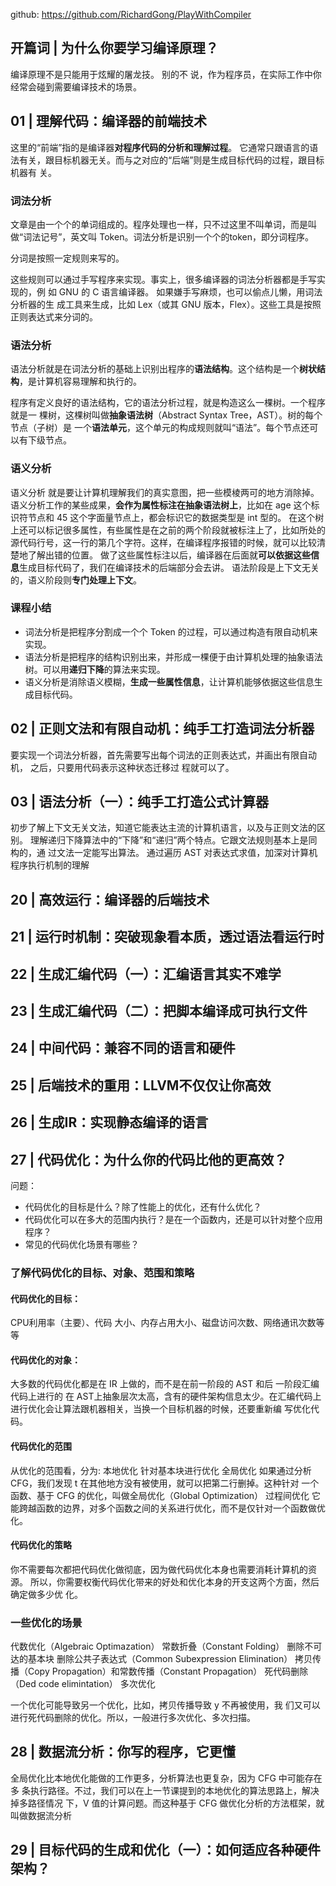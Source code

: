 github: https://github.com/RichardGong/PlayWithCompiler


## 开篇词 | 为什么你要学习编译原理？
编译原理不是只能用于炫耀的屠龙技。 别的不 说，作为程序员，在实际工作中你经常会碰到需要编译技术的场景。


##  01 | 理解代码：编译器的前端技术
这里的“前端”指的是编译器**对程序代码的分析和理解过程**。
它通常只跟语言的语法有关，跟目标机器无关。而与之对应的“后端”则是生成目标代码的过程，跟目标机器有 关。

###  词法分析
文章是由一个个的单词组成的。程序处理也一样，只不过这里不叫单词，而是叫做“词法记号”，英文叫 Token。词法分析是识别一个个的token，即分词程序。

分词是按照一定规则来写的。

这些规则可以通过手写程序来实现。事实上，很多编译器的词法分析器都是手写实现的，例 如 GNU 的 C 语言编译器。
如果嫌手写麻烦，也可以偷点儿懒，用词法分析器的生 成工具来生成，比如 Lex（或其 GNU 版本，Flex）。这些工具是按照正则表达式来分词的。


###  语法分析
语法分析就是在词法分析的基础上识别出程序的**语法结构**。这个结构是一个**树状结构**，是计算机容易理解和执行的。

程序有定义良好的语法结构，它的语法分析过程，就是构造这么一棵树。一个程序就是一 棵树，这棵树叫做**抽象语法树**（Abstract Syntax Tree，AST）。树的每个节点（子树）是 一个**语法单元**，这个单元的构成规则就叫“语法”。每个节点还可以有下级节点。


###  语义分析
语义分析 就是要让计算机理解我们的真实意图，把一些模棱两可的地方消除掉。
语义分析工作的某些成果，**会作为属性标注在抽象语法树上**，比如在 age 这个标识符节点和 45 这个字面量节点上，都会标识它的数据类型是 int 型的。
在这个树上还可以标记很多属性，有些属性是在之前的两个阶段就被标注上了，比如所处的源代码行号，这一行的第几个字符。这样，在编译程序报错的时候，就可以比较清楚地了解出错的位置。
做了这些属性标注以后，编译器在后面就**可以依据这些信息**生成目标代码了，我们在编译技术的后端部分会去讲。
语法阶段是上下文无关的，语义阶段则**专门处理上下文**。



###  课程小结
* 词法分析是把程序分割成一个个 Token 的过程，可以通过构造有限自动机来实现。
* 语法分析是把程序的结构识别出来，并形成一棵便于由计算机处理的抽象语法树。可以用**递归下降**的算法来实现。
* 语义分析是消除语义模糊，**生成一些属性信息**，让计算机能够依据这些信息生成目标代码。




##  02 | 正则文法和有限自动机：纯手工打造词法分析器
要实现一个词法分析器，首先需要写出每个词法的正则表达式，并画出有限自动机，
之后，只要用代码表示这种状态迁移过 程就可以了。




##  03 | 语法分析（一）：纯手工打造公式计算器
初步了解上下文无关文法，知道它能表达主流的计算机语言，以及与正则文法的区别。
理解递归下降算法中的“下降”和“递归”两个特点。它跟文法规则基本上是同构的，通
过文法一定能写出算法。
通过遍历 AST 对表达式求值，加深对计算机程序执行机制的理解






## 20 | 高效运行：编译器的后端技术
## 21 | 运行时机制：突破现象看本质，透过语法看运行时
## 22 | 生成汇编代码（一）：汇编语言其实不难学
## 23 | 生成汇编代码（二）：把脚本编译成可执行文件
## 24 | 中间代码：兼容不同的语言和硬件
## 25 | 后端技术的重用：LLVM不仅仅让你高效
## 26 | 生成IR：实现静态编译的语言


## 27 | 代码优化：为什么你的代码比他的更高效？
问题：
* 代码优化的目标是什么？除了性能上的优化，还有什么优化？
* 代码优化可以在多大的范围内执行？是在一个函数内，还是可以针对整个应用程序？
* 常见的代码优化场景有哪些？


### 了解代码优化的目标、对象、范围和策略
#### 代码优化的目标： 
CPU利用率（主要）、代码 大小、内存占用大小、磁盘访问次数、网络通讯次数等等
#### 代码优化的对象：
大多数的代码优化都是在 IR 上做的，而不是在前一阶段的 AST 和后 一阶段汇编代码上进行的
在 AST上抽象层次太高，含有的硬件架构信息太少。在汇编代码上进行优化会让算法跟机器相关，当换一个目标机器的时候，还要重新编 写优化代码。
#### 代码优化的范围
从优化的范围看，分为:
本地优化
针对基本块进行优化
全局优化
如果通过分析 CFG，我们发现 t 在其他地方没有被使用，就可以把第二行删掉。这种针对 一个函数、基于 CFG 的优化，叫做全局优化（Global Optimization）
过程间优化
它 能跨越函数的边界，对多个函数之间的关系进行优化，而不是仅针对一个函数做优化。
#### 代码优化的策略
你不需要每次都把代码优化做彻底，因为做代码优化本身也需要消耗计算机的资源。
所以，你需要权衡代码优化带来的好处和优化本身的开支这两个方面，然后确定做多少优 化。


### 一些优化的场景
代数优化（Algebraic Optimazation）
常数折叠（Constant Folding）
删除不可达的基本块
删除公共子表达式（Common Subexpression Elimination）
拷贝传播（Copy Propagation）和常数传播（Constant Propagation）
死代码删除（Ded code elimintation）
多次优化

一个优化可能导致另一个优化，比如，拷贝传播导致 y 不再被使用，我
们又可以进行死代码删除的优化。所以，一般进行多次优化、多次扫描。


## 28 | 数据流分析：你写的程序，它更懂
全局优化比本地优化能做的工作更多，分析算法也更复杂，因为 CFG 中可能存在多
条执行路径。不过，我们可以在上一节课提到的本地优化的算法思路上，解决掉多路径情况
下，V 值的计算问题。而这种基于 CFG 做优化分析的方法框架，就叫做数据流分析


## 29 | 目标代码的生成和优化（一）：如何适应各种硬件架构？



